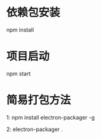 # 依赖包安装
npm install

# 项目启动
npm start

# 简易打包方法
1: npm install electron-packager -g

2: electron-packager .